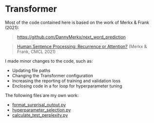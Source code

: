 # Transformer

Most of the code contained here is based on the work of Merkx & Frank (2021):
> https://github.com/DannyMerkx/next_word_prediction

> [Human Sentence Processing: Recurrence or Attention?](https://aclanthology.org/2021.cmcl-1.2) (Merkx & Frank, CMCL 2021)



I made minor changes to the code, such as:
* Updating file paths
* Changing the Transformer configuration
* Increasing the reporting of training and validation loss
* Enclosing code in a for loop for hyperparameter tuning

The following files are my own work: 
* [format_surprisal_output.py](format_surprisal_output.py)
* [hyperparameter_selection.py](hyperparameter_selection.py)
* [calculate_test_perplexity.py](caclulate_test_perplexity.py)



